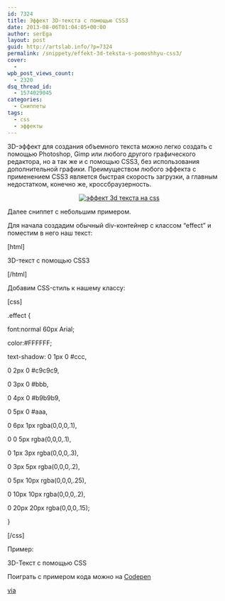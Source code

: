 ```yaml
---
id: 7324
title: Эффект 3D-текста с помощью CSS3
date: 2013-08-06T01:04:05+00:00
author: serEga
layout: post
guid: http://artslab.info/?p=7324
permalink: /snippety/effekt-3d-teksta-s-pomoshhyu-css3/
cover:
  - 
wpb_post_views_count:
  - 2320
dsq_thread_id:
  - 1574029045
categories:
  - Сниппеты
tags:
  - css
  - эффекты
---
```

3D-эффект для создания объемного текста можно легко создать с помощью Photoshop, Gimp или любого другого графического редактора, но а так же и с помощью CSS3, без использования дополнительной графики. Преимуществом любого эффекта с применением CSS3 является быстрая скорость загрузки, а главным недостатком, конечно же, кроссбраузерность.

<center>
  <a href="http://img.artslab.info/sozdat_3dtext_s_css.png"><img src="http://img.artslab.info/sozdat_3dtext_s_css.png" alt="эффект 3d текста на css" class="aligncenter size-medium wp-image-7329" srcset="http://img.artslab.info/sozdat_3dtext_s_css.png 653w, http://img.artslab.info/sozdat_3dtext_s_css-300x74.png 300w" sizes="(max-width: 653px) 100vw, 653px" /></a>
</center>

Далее сниппет с небольшим примером.

<!--more-->

Для начала создадим обычный div-контейнер с классом &#8220;effect&#8221; и поместим в него наш текст:

[html]
  
<div class="effect">3D-текст с помощью CSS3</div>
  
[/html]

Добавим CSS-стиль к нашему классу:

[css]
  
.effect {
   
font:normal 60px Arial;
   
color:#FFFFFF;
   
text-shadow: 0 1px 0 #ccc,
   
0 2px 0 #c9c9c9,
   
0 3px 0 #bbb,
   
0 4px 0 #b9b9b9,
   
0 5px 0 #aaa,
   
0 6px 1px rgba(0,0,0,.1),
   
0 0 5px rgba(0,0,0,.1),
   
0 1px 3px rgba(0,0,0,.3),
   
0 3px 5px rgba(0,0,0,.2),
   
0 5px 10px rgba(0,0,0,.25),
   
0 10px 10px rgba(0,0,0,.2),
   
0 20px 20px rgba(0,0,0,.15);
  
}
  
[/css]

Пример:

<div class="effect-text">
  3D-Текст с помощью CSS
</div>



Поиграть с примером кода можно на [Codepen](http://codepen.io/4gray/pen/Iotuf)

[via](http://www.cssrex.com/tips-tricks/how-to-create-3d-text-using-css3/)